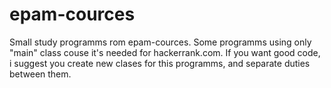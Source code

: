 # epam-cources

Small study programms rom epam-cources.
Some programms using only "main" class couse it's needed for hackerrank.com. 
If you want good code, i suggest you create new clases for this programms, and separate duties between them.
